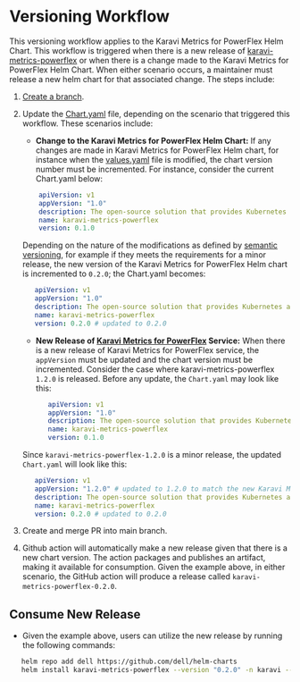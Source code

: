 <!--
Copyright (c) 2020 Dell Inc., or its subsidiaries. All Rights Reserved.

Licensed under the Apache License, Version 2.0 (the "License");
you may not use this file except in compliance with the License.
You may obtain a copy of the License at

    http://www.apache.org/licenses/LICENSE-2.0
-->

# Versioning Workflow

This versioning workflow applies to the Karavi Metrics for PowerFlex Helm Chart. This workflow is triggered when there is a new release of [karavi-metrics-powerflex](https://github.com/dell/karavi-metrics-powerflex) or when there is a change made to the Karavi Metrics for PowerFlex Helm Chart. When either scenario occurs, a maintainer must release a new helm chart for that associated change. The steps include:

1) [Create a branch](../../CONTRIBUTING.md).
2) Update the [Chart.yaml](./Chart.yaml) file, depending on the scenario that triggered this workflow. These scenarios include:
   - **Change to the Karavi Metrics for PowerFlex Helm Chart:**
    If any changes are made in Karavi Metrics for PowerFlex Helm chart, for instance when the [values.yaml](./values.yaml) file is modified, the chart version number must be incremented. For instance, consider the current Chart.yaml below:

    ```yaml
        apiVersion: v1
        appVersion: "1.0"
        description: The open-source solution that provides Kubernetes administrators insight into storage usage and performance for containerized applications using Dell products.
        name: karavi-metrics-powerflex
        version: 0.1.0
     ```

    Depending on the nature of the modifications as defined by [semantic versioning](http://semver.org), for example if they meets the requirements for a minor release, the new version of the Karavi Metrics for PowerFlex Helm chart is incremented to `0.2.0`; the Chart.yaml becomes:

     ```yaml
        apiVersion: v1
        appVersion: "1.0"
        description: The open-source solution that provides Kubernetes administrators insight into storage usage and performance for containerized applications using Dell products.
        name: karavi-metrics-powerflex
        version: 0.2.0 # updated to 0.2.0
     ```

   - **New Release of [Karavi Metrics for PowerFlex](https://github.com/dell/karavi-metrics-powerflex) Service:**
    When there is a new release of Karavi Metrics for PowerFlex service, the `appVersion` must be updated and the chart version must be incremented. Consider the case where karavi-metrics-powerflex `1.2.0` is released. Before any update, the `Chart.yaml` may look like this:

     ```yaml
        apiVersion: v1
        appVersion: "1.0"
        description: The open-source solution that provides Kubernetes administrators insight into storage usage and performance for containerized applications using Dell products.
        name: karavi-metrics-powerflex
        version: 0.1.0
     ```

    Since `karavi-metrics-powerflex-1.2.0` is a minor release, the updated `Chart.yaml` will look like this:

     ```yaml
        apiVersion: v1
        appVersion: "1.2.0" # updated to 1.2.0 to match the new Karavi Metrics for PowerFlex service release
        description: The open-source solution that provides Kubernetes administrators insight into storage usage and performance for containerized applications using Dell products.
        name: karavi-metrics-powerflex
        version: 0.2.0 # updated to 0.2.0
     ```

3) Create and merge PR into main branch.
4) Github action will automatically make a new release given that there is a new chart version. The action packages and publishes an artifact,  making it available for consumption. Given the example above, in either scenario, the GitHub action will produce a release called `karavi-metrics-powerflex-0.2.0`.

## Consume New Release

- Given the example above, users can utilize the new release by running the following commands:
  
```bash
   helm repo add dell https://github.com/dell/helm-charts
   helm install karavi-metrics-powerflex --version "0.2.0" -n karavi --create-namespace
```
